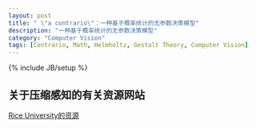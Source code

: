 ```yaml
---
layout: post
title: " \"a contrario\"：一种基于概率统计的无参数决策模型"
description: "一种基于概率统计的无参数决策模型"
category: "Computer Vision"
tags: [Contrario, Math, Helmholtz, Gestalt Theory, Computer Vision]
---
```

{% include JB/setup %}

## 关于压缩感知的有关资源网站
[Rice University的资源](http://dsp.rice.edu/cs)